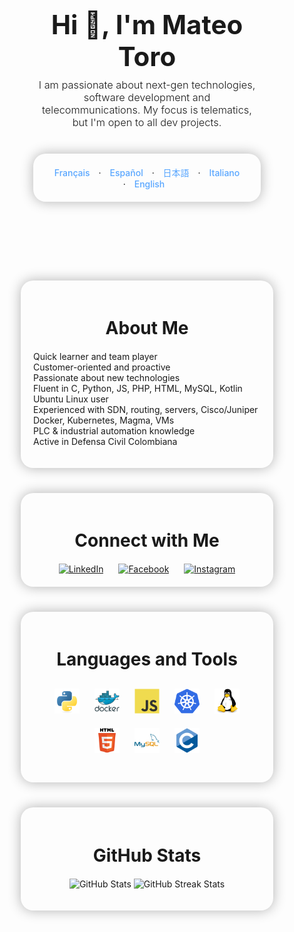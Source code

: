 <!DOCTYPE html>
<html lang="en">

<head>
  <meta charset="UTF-8">
  <meta name="viewport" content="width=device-width, initial-scale=1.0">
  <meta http-equiv="X-UA-Compatible" content="ie=edge">
  <meta name="description" content="Mateo Toro's GitHub Page">
  <meta name="author" content="Mateo Toro">
  <title>Mateo Toro</title>
  <link href="https://fonts.googleapis.com/css2?family=Poppins:wght@300;500;700&display=swap" rel="stylesheet">
  <script src="https://unpkg.com/@lottiefiles/lottie-player@latest/dist/lottie-player.js"></script>
  <style>
    * {
      box-sizing: border-box;
    }

    body {
      font-family: 'Poppins', sans-serif;
      background: linear-gradient(135deg, #0f2027, #203a43, #2c5364);
      color: white;
      margin: 0;
      padding: 0;
    }

    header {
      text-align: center;
      padding: 60px 20px 30px;
    }

    h1 {
      font-size: 3em;
      margin-bottom: 10px;
    }

    h2 {
      text-align: center;
      font-size: 2em;
      margin-bottom: 20px;
    }

    h3 {
      font-weight: 300;
      max-width: 800px;
      margin: auto;
    }

    section {
      animation: fadeIn 1s ease-in;
    }

    .lang-links,
    .stats,
    .about,
    .connect,
    .tools {
      max-width: 900px;
      margin: 40px auto;
      padding: 20px;
      background-color: rgba(255, 255, 255, 0.05);
      border-radius: 20px;
      box-shadow: 0 0 20px rgba(0, 0, 0, 0.3);
    }

    .lang-links {
      text-align: center;
    }

    .lang-links a {
      color: #58a6ff;
      margin: 0 10px;
      text-decoration: none;
      font-weight: 500;
    }

    .about ul {
      list-style: none;
      padding: 0;
    }

    .about ul li::before {
      content: '🚀';
      margin-right: 10px;
    }

    .socials {
      text-align: center;
    }

    .socials a {
      margin: 0 10px;
    }

    .socials img {
      width: 40px;
      height: 40px;
      transition: transform 0.3s;
    }

    .socials img:hover {
      transform: scale(1.2);
    }

    .tools {
      text-align: center;
    }

    .tools img {
      margin: 10px;
      transition: transform 0.3s;
    }

    .tools img:hover {
      transform: rotate(10deg);
    }

    .lottie {
      text-align: center;
      margin: 20px 0;
    }

    @keyframes fadeIn {
      from {
        opacity: 0;
        transform: translateY(20px);
      }
      to {
        opacity: 1;
        transform: translateY(0);
      }
    }
  </style>
</head>

<body>
  <header>
    <h1>Hi 👋, I'm Mateo Toro</h1>
    <h3>I am passionate about next-gen technologies, software development and telecommunications. My focus is telematics, but I'm open to all dev projects.</h3>
    <div class="lang-links">
      <a href="/docs/readme_fr.md">Français</a>
      ·
      <a href="/docs/readme_es.md">Español</a>
      ·
      <a href="/docs/readme_ja.md">日本語</a>
      ·
      <a href="/docs/readme_it.md">Italiano</a>
      ·
      <a href="https://github.com/mgodll">English</a>
    </div>
    <div class="lottie">
      <lottie-player src="https://assets2.lottiefiles.com/packages/lf20_qp1q7mct.json" background="transparent" speed="1" style="width: 300px; height: 300px;" loop autoplay></lottie-player>
    </div>
  </header>

  <section class="about">
    <h2>About Me</h2>
    <ul>
      <li>Quick learner and team player</li>
      <li>Customer-oriented and proactive</li>
      <li>Passionate about new technologies</li>
      <li>Fluent in C, Python, JS, PHP, HTML, MySQL, Kotlin</li>
      <li>Ubuntu Linux user</li>
      <li>Experienced with SDN, routing, servers, Cisco/Juniper</li>
      <li>Docker, Kubernetes, Magma, VMs</li>
      <li>PLC & industrial automation knowledge</li>
      <li>Active in Defensa Civil Colombiana</li>
    </ul>
  </section>

  <section class="connect">
    <h2>Connect with Me</h2>
    <div class="socials">
      <a href="https://linkedin.com/in/mateo-toro-rodriguez-3799b624a" target="_blank"><img src="https://raw.githubusercontent.com/rahuldkjain/github-profile-readme-generator/master/src/images/icons/Social/linked-in-alt.svg" alt="LinkedIn"></a>
      <a href="https://fb.com/mateotororodriguez" target="_blank"><img src="https://raw.githubusercontent.com/rahuldkjain/github-profile-readme-generator/master/src/images/icons/Social/facebook.svg" alt="Facebook"></a>
      <a href="https://instagram.com/mgodll_99" target="_blank"><img src="https://raw.githubusercontent.com/rahuldkjain/github-profile-readme-generator/master/src/images/icons/Social/instagram.svg" alt="Instagram"></a>
    </div>
  </section>

  <section class="tools">
    <h2>Languages and Tools</h2>
    <p>
      <img src="https://raw.githubusercontent.com/devicons/devicon/master/icons/python/python-original.svg" width="40" />
      <img src="https://raw.githubusercontent.com/devicons/devicon/master/icons/docker/docker-original-wordmark.svg" width="40" />
      <img src="https://raw.githubusercontent.com/devicons/devicon/master/icons/javascript/javascript-original.svg" width="40" />
      <img src="https://raw.githubusercontent.com/devicons/devicon/master/icons/kubernetes/kubernetes-plain.svg" width="40" />
      <img src="https://raw.githubusercontent.com/devicons/devicon/master/icons/linux/linux-original.svg" width="40" />
      <img src="https://raw.githubusercontent.com/devicons/devicon/master/icons/html5/html5-original-wordmark.svg" width="40" />
      <img src="https://raw.githubusercontent.com/devicons/devicon/master/icons/mysql/mysql-original-wordmark.svg" width="40" />
      <img src="https://raw.githubusercontent.com/devicons/devicon/master/icons/c/c-original.svg" width="40" />
    </p>
  </section>

  <section class="stats">
    <h2>GitHub Stats</h2>
    <p align="center">
      <img src="https://github-readme-stats.vercel.app/api?username=mgodll&show_icons=true&theme=dark" alt="GitHub Stats" />
      <img src="https://github-readme-streak-stats.herokuapp.com/?user=mgodll&theme=dark" alt="GitHub Streak Stats" />
    </p>
  </section>
</body>

</html>

